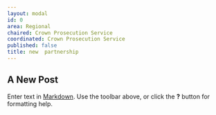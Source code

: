 ```yaml
---
layout: modal
id: 0
area: Regional
chaired: Crown Prosecution Service
coordinated: Crown Prosecution Service
published: false
title: new  partnership
---
```

## A New Post

Enter text in [Markdown](http://daringfireball.net/projects/markdown/). Use the toolbar above, or click the **?** button for formatting help.
